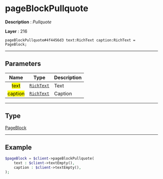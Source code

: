 # pageBlockPullquote

**Description** : *Pullquote*

**Layer** : 216

```tl
pageBlockPullquote#4f4456d3 text:RichText caption:RichText = PageBlock;
```

---

## Parameters

| Name | Type | Description |
| :---: | :---: | :--- |
| <mark>text</mark> | [`RichText`](type/RichText) | Text |
| <mark>caption</mark> | [`RichText`](type/RichText) | Caption |

---

## Type

[PageBlock](type/PageBlock)

---

## Example

```php
$pageBlock = $client->pageBlockPullquote(
	text : $client->textEmpty(),
	caption : $client->textEmpty(),
);
```